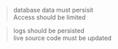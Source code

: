 > database data must persisit<br>
> Access should be limited<br>

> logs should be persisted<br>
> live source code must be updated<br> 